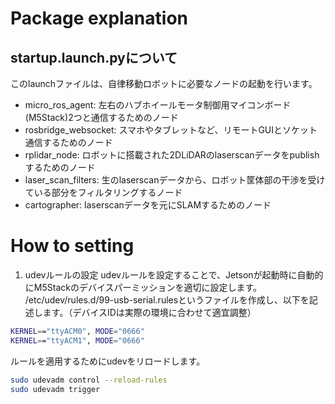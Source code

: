 <!-- Copyright 2024 Taisyu Shibata

 Licensed under the Apache License, Version 2.0 (the "License");
 you may not use this file except in compliance with the License.
 You may obtain a copy of the License at

      http://www.apache.org/licenses/LICENSE-2.0

 Unless required by applicable law or agreed to in writing, software
 distributed under the License is distributed on an "AS IS" BASIS,
 WITHOUT WARRANTIES OR CONDITIONS OF ANY KIND, either express or implied.
 See the License for the specific language governing permissions and
 limitations under the License.
-->

# Package explanation

## startup.launch.pyについて
このlaunchファイルは、自律移動ロボットに必要なノードの起動を行います。
* micro_ros_agent: 左右のハブホイールモータ制御用マイコンボード(M5Stack)2つと通信するためのノード
* rosbridge_websocket: スマホやタブレットなど、リモートGUIとソケット通信するためのノード
* rplidar_node: ロボットに搭載された2DLiDARのlaserscanデータをpublishするためのノード
* laser_scan_filters: 生のlaserscanデータから、ロボット筐体部の干渉を受けている部分をフィルタリングするノード
* cartographer: laserscanデータを元にSLAMするためのノード

# How to setting

1. udevルールの設定
udevルールを設定することで、Jetsonが起動時に自動的にM5Stackのデバイスパーミッションを適切に設定します。
/etc/udev/rules.d/99-usb-serial.rulesというファイルを作成し、以下を記述します。（デバイスIDは実際の環境に合わせて適宜調整）

```bash
KERNEL=="ttyACM0", MODE="0666"
KERNEL=="ttyACM1", MODE="0666"
```

ルールを適用するためにudevをリロードします。

```bash
sudo udevadm control --reload-rules
sudo udevadm trigger
```





